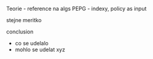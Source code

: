 Teorie - reference na algs
PEPG - indexy, policy as input

stejne meritko

conclusion
 - co se udelalo
 - mohlo se udelat xyz

